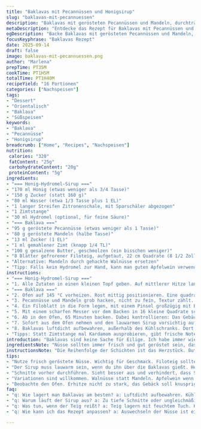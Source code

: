 ```yaml
---
title: "Baklavas mit Pecannüssen und Honigsirup"
slug: "baklavas-mit-pecannuessen"
description: "Baklavas mit gerösteten Pecannüssen und Mandeln, durchtränkt mit einem Honig-Hydromel-Sirup, der sie saftig hält. Die Blätterteigschichten werden mit gesalzener Butter bestrichen und mit Zimt und Zucker gewürzt. Die Zubereitung verlangt Geduld, besonders beim Abkühlen. Statt Mandeln kann man Walnüsse nehmen und Hydromel ist optional, für eine leicht herbe Note. Das Ergebnis sind süße, knusprige Quadrate, die sich gut einige Tage halten. Das Backen bei niedriger Temperatur sorgt für gleichmäßiges Bräunen ohne Verbrennen. Die genaue Schnitttechnik verhindert, dass der Sirup ausläuft."
metaDescription: "Entdecke das Rezept für Baklavas mit Pecannüssen und Honigsirup, eine verführerische Nachspeise mit orientalischen Aromen"
ogDescription: "Backe Baklavas mit gerösteten Pecannüssen und Mandeln, gebettet in Honigsirup für diese unvergessliche orientalische Spezialität"
focusKeyphrase: "Baklavas Rezept"
date: 2025-09-14
draft: false
image: baklavas-mit-pecannuessen.png
author: "Marlena"
prepTime: PT35M
cookTime: PT1H5M
totalTime: PT1H40M
recipeYield: "16 Portionen"
categories: ["Nachspeisen"]
tags:
- "Dessert"
- "Orientalisch"
- "Baklava"
- "Süßspeisen"
keywords:
- "Baklava"
- "Pecannüsse"
- "Honigsirup"
breadcrumb: ["Home", "Recipes", "Nachspeisen"]
nutrition: 
 calories: "320"
 fatContent: "25g"
 carbohydrateContent: "20g"
 proteinContent: "5g"
ingredients:
- "=== Honig-Hydromel-Sirup ==="
- "170 ml Honig (etwas weniger als 3/4 Tasse)"
- "150 g Zucker (statt 160 g)"
- "80 ml Wasser (etwa 1/3 Tasse plus 1 EL)"
- "1 langer Streifen Zitronenschale, mit Sparschäler abgezogen"
- "1 Zimtstange"
- "30 ml Hydromel (optional, für feine Säure)"
- "=== Baklava ==="
- "95 g geröstete Pecannüsse (etwas weniger als 1 Tasse)"
- "80 g geröstete Mandeln (halbe Tasse)"
- "13 ml Zucker (1 EL)"
- "1 ml gemahlener Zimt (knapp 1/4 TL)"
- "100 g gesalzene Butter, geschmolzen (ein bisschen weniger)"
- "8 Blätter gefrorener Filoteig, aufgetaut, 22 cm Quadrate (8 1/2 Zoll)"
- "Alternative: Mandeln durch gehackte Walnüsse ersetzen"
- "Tipp: Falls kein Hydromel zur Hand, kann man guten Apfelwein verwenden"
instructions:
- "=== Honig-Hydromel-Sirup ==="
- "1. Alle Zutaten in einen kleinen Topf geben. Auf mittlerer Hitze langsam zum Kochen bringen. Dabei ständig rühren, bis der Zucker komplett gelöst ist. Nicht zu stark kochen, damit der Honig seine Aromen behält. Sobald Bläschen am Rand sichtbar werden, Hitze reduzieren. 5 Minuten simmern lassen, dann vom Herd nehmen. Schale und Zimtstange entfernen, um Bitterkeit zu vermeiden. Sirup abkühlen lassen, am besten lauwarm. Für intensiveren Geschmack Sirup über Nacht stehen lassen, dann feine Gewürznoten einziehen."
- "=== Baklava ==="
- "2. Ofen auf 145 °C vorheizen. Rost mittig positionieren. Eine quadratische Backform (20 cm) buttern, wichtig für spätere saubere Ränder. Filo-Teig immer mit einem feuchten Tuch abdecken, er trocknet schnell aus und reisst leicht."
- "3. Pecannüsse und Mandeln grob hacken, nicht zu fein, Textur zählt. In Küchenmaschine kurz pulsieren, etwa 10-15 Sekunden. Mischung in Schüssel geben. Zucker und Zimt hinzufügen, gut vermengen. Nicht überwürzen, sonst dominiert Gewürz. Nüsse halbtrocken halten, dadurch entsteht Knackigkeit nach dem Backen."
- "4. Ein Filoblatt in die Form legen, mit einem Pinsel großzügig mit Butter bestreichen. Danach 3 weitere Schichten einzeln legen, jede wiederum mit Butter bepinseln. Nun ein Drittel der Nussmischung gleichmäßig verteilen, circa 60 g. Darauf wieder 4 Filoblätter einzeln legen, Butter nicht vergessen, dann erneut Nüsse. Diese Reihenfolge an zwei weitere Male wiederholen. Abschluss mit 4 Filoblättern, die alle gut gebuttert sind. Wichtig für goldbraunen Glanz und zartes, aber festes Ergebnis."
- "5. Mit einem scharfen Messer vor dem Backen in 16 kleine Quadrate schneiden. Nicht schief schneiden, sonst läuft der Sirup aus und das Endergebnis wird unansehnlich."
- "6. Ab in den Ofen, 65 Minuten backen. Dabei kontrollieren: Das Gebäck ist fertig, wenn rundherum eine goldene Farbe erreicht ist; Filoteig knackt leicht beim Drücken; nicht zu dunkel werden lassen - verbrennen besser vermeiden. Manchmal leistet ein Umluftofen gute Dienste, variiert je nach Gerät."
- "7. Sofort aus dem Ofen nehmen und den lauwarmen Sirup vorsichtig auf der Oberfläche verteilen. Flüssigkeit zieht schön ein, wichtig ist, dass Sirup nicht heiß ist, sonst wird das Gebäck zu weich oder matschig. Dann abkühlen lassen - mindestens 4-6 Stunden, besser über Nacht, damit sich die Aromen voll entfalten können und alles fest wird."
- "8. Baklavas luftdicht aufbewahren, außerhalb des Kühlschranks. Dort halten sie 7 bis 10 Tage. Kühlschrank macht sie matschig. Probiert in stressigen Situationen, auch kleine Backzeitänderung macht Unterschied; timing und Textur spürt man am Gebäck. Butterqualität merken, sie macht den Unterschied in Geschmack und Knusprigkeit."
- "Tipps: Statt Zimtstange mal Kardamom ausprobieren, gibt frische Note. Wenn Kekse zu schnell braun werden, Hitze leicht reduzieren. Notfalls mit Backpapier abdecken gegen zu viel Hitze. Hydromel weglassen? Sirup trotzdem eindickend, nur süßer. Pistazien können Pecannüsse ergänzen. All diese kleinen Details zählt man in der Küche erst nach zahllosen Versuchen."
introduction: "Baklavas sind keine Sache für Eilige. Ich habe immer wieder die optimale Balance zwischen knuspriger Filoteigtextur und saftiger Nussfüllung gesucht. Besonderheit hier: der Sirup mit Hydromel, der eine feine Säure und Tiefe bringt, die den Zucker nicht erdrückt. Wichtig auch die Buttermenge und nicht zu heißes Backen – beim ersten Mal verbrennte der Teig, das war eine bittere Lektion. Pecannüsse sind mein Favorit, sie sind milder als Walnüsse, aber ein bisschen Walnuss geht immer, wenn man mehr Biss mag. Mandeln geben guten Crunch. Die Vorbereitung ist etwas aufwendig, aber die Belohnung in Mundgefühl und Aroma unvergesslich."
ingredientsNote: "Nüsse sollten immer frisch und gut geröstet sein, das bringt das Aroma hervor. Butter ist nicht irgendeine, ich empfehle gesalzene, bringt subtile Würze. Filoteig ist delikat – unbedingt vor dem Verarbeiten abdecken mit feuchtem Tuch. Hydromel kann man gegen Apfelwein oder sogar Sherry austauschen, je nachdem, was du Zuhause hast. Zucker verringert ich ein klein wenig vom Original, denn bei meinem letzten Versuch war alles zu süß. Zimt bewusst sparsam, zu viel verleiht Bitterkeit, weniger ist mehr. Zitrone in langen Streifen bringt frische Öle, nichts geriebenes – das wird schnell bitter."
instructionsNote: "Die Reihenfolge der Schichten ist das Herzstück. Butter zwischen jede Lage ohne Ausnahme, sonst entzweit sich der Teig; das Verhältnis Nuss zu Teig muss stimmen, damit es nicht trocken oder feucht wird. Beim Sirup entstehen feine Blasen, das ist gut, aber nicht kochen lassen, sonst Kristalle. Ich habe gelernt, den Sirup nach dem Abkühlen auf die heißen Baklavas zu geben, um ein optimales Einziehen zu garantieren. Schnitt vor dem Backen erleichtert das Portionieren später und vermeidet Sirup-Überschwemmung. Geduld ist das A und O – erst nach Stunden wird die Konsistenz erreicht, die knackt beim Essen. Nicht sofort reinbeißen, sonst fällt alles auseinander."
tips:
- "Nutze frisch geröstete Nüsse. Wichtig für Geschmack. Filoteig sollte unbedingt unter einem feuchten Tuch liegen. Trocknet schnell aus."
- "Der Sirup muss lauwarm sein, wenn du ihn über die Baklavas gießt. Heiß macht das Gebäck matschig. Geduld ist Key."
- "Schnitte vorher durchführen. Sieht besser aus und verhindert, dass Sirup herausläuft. Wichtig für die Optik später."
- "Variationen sind willkommen. Walnüsse statt Mandeln. Apfelwein wenn Hydromel fehlt. Zimt sorgfältig dosieren, Bitterkeit vermeiden."
- "Beobachte den Ofen. Erhitze nicht zu stark, das Gebäck soll knusprig, nicht verbrannt sein. Umluft kann helfen für die richtige Bräunung."
faq:
- "q: Wie lagert man Baklavas am besten? a: Luftdicht aufbewahren. Kühlschrank vermeiden. Das macht sie weich. In einer Dose ist optimal."
- "q: Warum läuft der Sirup aus? a: Zu tiefe Schnitte oder ungleichmäßige Schichten. Nüsse müssen feucht sein, aber nicht nass."
- "q: Was tun, wenn der Teig reißt? a: Teig lagern mit feuchtem Tuch. Knapp abdecken, dann bleibt die Feuchtigkeit. Gut im Kühlschrank aber nicht zu lang."
- "q: Wie kann ich das Rezept anpassen? a: Auswechseln der Nüsse ist eine Option. Zimt ersetzen mit Kardamom. Apfelwein kann den Hydromel ersetzen."

---
```

